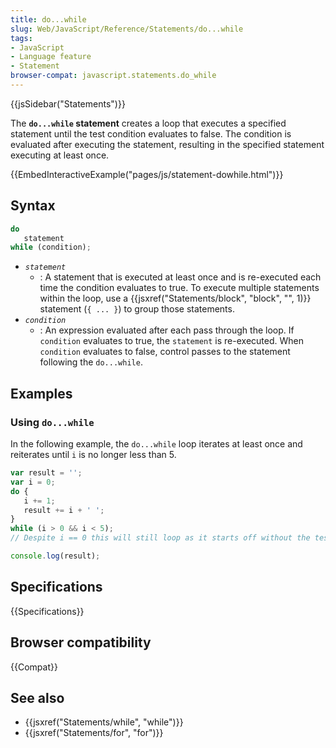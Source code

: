 ```yaml
---
title: do...while
slug: Web/JavaScript/Reference/Statements/do...while
tags:
- JavaScript
- Language feature
- Statement
browser-compat: javascript.statements.do_while
---
```

{{jsSidebar("Statements")}}

The **`do...while` statement** creates a loop that executes a specified
statement until the test condition evaluates to false. The condition is
evaluated after executing the statement, resulting in the specified statement
executing at least once.

{{EmbedInteractiveExample("pages/js/statement-dowhile.html")}}

## Syntax

```js
do
   statement
while (condition);
```

*   <code><em>statement</em></code>
    *   : A statement that is executed at least once and is re-executed each time
        the condition evaluates to true. To execute multiple statements within the
        loop, use a {{jsxref("Statements/block", "block", "", 1)}}
        statement (`{ ... }`) to group those statements.
*   <code><em>condition</em></code>
    *   : An expression evaluated after each pass through the loop. If `condition`
        evaluates to true, the `statement` is re-executed. When `condition`
        evaluates to false, control passes to the statement following the
        `do...while`.

## Examples

### Using `do...while`

In the following example, the `do...while` loop iterates at least once and
reiterates until `i` is no longer less than 5.

```js
var result = '';
var i = 0;
do {
   i += 1;
   result += i + ' ';
}
while (i > 0 && i < 5);
// Despite i == 0 this will still loop as it starts off without the test

console.log(result);
```

## Specifications

{{Specifications}}

## Browser compatibility

{{Compat}}

## See also

*   {{jsxref("Statements/while", "while")}}
*   {{jsxref("Statements/for", "for")}}
